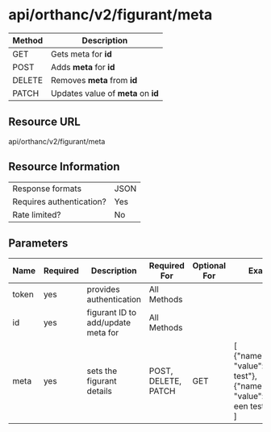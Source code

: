 # api/orthanc/v2/figurant/meta

| Method | Description                         |
| ------ | ----------------------------------- |
| GET    | Gets meta for **id**                |
| POST   | Adds **meta** for **id**            |
| DELETE | Removes **meta** from **id**        |
| PATCH  | Updates value of **meta** on **id** |

## Resource URL
api/orthanc/v2/figurant/meta

## Resource Information
|                          |      |
| ------------------------ | ---- |
| Response formats         | JSON |
| Requires authentication? | Yes  |
| Rate limited?            | No   |

## Parameters
| Name  | Required | Description                        | Required For        | Optional For | Example                                                                                             |
| ----- | -------- | ---------------------------------- | ------------------- | ------------ | --------------------------------------------------------------------------------------------------- |
| token | yes      | provides authentication            | All Methods         |
| id    | yes      | figurant ID to add/update meta for | All Methods         |
| meta  | yes      | sets the figurant details          | POST, DELETE, PATCH | GET          | [</br>{"name":"test", "value":"eerste test"},</br>{"name":"test1", "value":"nog een test123"}</br>] |

